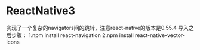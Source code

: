 # ReactNative3
实现了一个复杂的navigators间的跳转，注意react-native的版本是0.55.4
导入之后步骤：
1.npm install react-navigation 
2.npm install react-native-vector-icons
